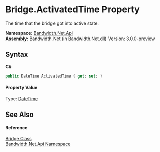 ﻿# Bridge.ActivatedTime Property 
 

The time that the bridge got into active state.

**Namespace:**&nbsp;<a href ="N_Bandwidth_Net_Api.md">Bandwidth.Net.Api</a><br />**Assembly:**&nbsp;Bandwidth.Net (in Bandwidth.Net.dll) Version: 3.0.0-preview

## Syntax

**C#**<br />
``` C#
public DateTime ActivatedTime { get; set; }
```


#### Property Value
Type: <a href="http://msdn2.microsoft.com/en-us/library/03ybds8y" target="_blank">DateTime</a>

## See Also


#### Reference
<a href ="T_Bandwidth_Net_Api_Bridge.md">Bridge Class</a><br /><a href ="N_Bandwidth_Net_Api.md">Bandwidth.Net.Api Namespace</a><br />